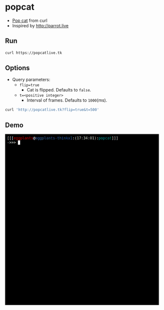 # popcat

- [Pop cat](https://knowyourmeme.com/memes/pop-cat) from curl
- Inspired by <http://parrot.live>

## Run

```bash
curl https://popcatlive.tk
```

## Options

- Query parameters:
  - `flip=true`
    - Cat is flipped. Defaults to `false`.
  - `t=<positive integer>`
    - Interval of frames. Defaults to `1000`(ms).

```bash
curl 'http://popcatlive.tk?flip=true&t=500'
```

## Demo

![demo](https://raw.githubusercontent.com/eggplants/popcat/master/demo.gif)
